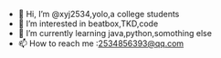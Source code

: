 - 👋 Hi, I’m @xyj2534,yolo,a college students
- 👀 I’m interested in beatbox,TKD,code
- 🌱 I’m currently learning java,python,somothing else
- 📫 How to reach me :2534856393@qq.com

<!---
xyj2534/xyj2534 is a ✨ special ✨ repository because its `README.md` (this file) appears on your GitHub profile.
You can click the Preview link to take a look at your changes.
--->
